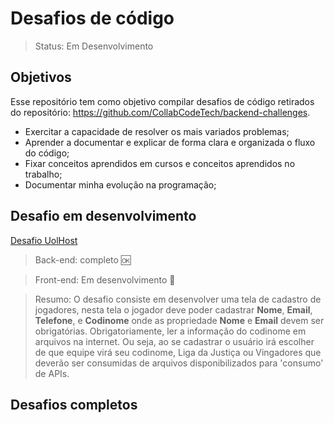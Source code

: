 # Desafios de código

> Status: Em Desenvolvimento

## Objetivos

Esse repositório tem como objetivo compilar desafios de código retirados do repositório: https://github.com/CollabCodeTech/backend-challenges.

- Exercitar a capacidade de resolver os mais variados problemas;
- Aprender a documentar e explicar de forma clara e organizada o fluxo do código;
- Fixar conceitos aprendidos em cursos e conceitos aprendidos no trabalho;
- Documentar minha evolução na programação;

## Desafio em desenvolvimento
[Desafio UolHost](https://github.com/GabrielTernesSan/Desafios-de-codigo/tree/master/UolHost)

> Back-end: completo 🆗

> Front-end: Em desenvolvimento 👷

 > Resumo: O desafio consiste em desenvolver uma tela de cadastro de jogadores, nesta tela o jogador deve poder cadastrar **Nome**, **Email**, **Telefone**, e **Codinome** onde as propriedade **Nome** e **Email** devem ser obrigatórias. Obrigatoriamente, ler a informação do codinome em arquivos na internet. Ou seja, ao se cadastrar o usuário irá escolher de que equipe virá seu codinome, Liga da Justiça ou Vingadores que deverão ser consumidas de arquivos disponibilizados para 'consumo' de APIs.

## Desafios completos
